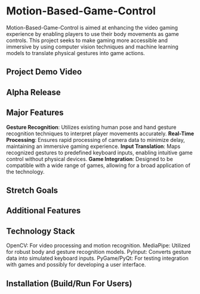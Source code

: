 # Motion-Based-Game-Control

Motion-Based-Game-Control is aimed at enhancing the video gaming experience by enabling players to use their body movements as game controls. This project seeks to make gaming more accessible and immersive by using computer vision techniques and machine learning models to translate physical gestures into game actions. 


## Project Demo Video

## Alpha Release

## Major Features
**Gesture Recognition**: Utilizes existing human pose and hand gesture recognition techniques to interpret player movements accurately.
**Real-Time Processing**: Ensures rapid processing of camera data to minimize delay, maintaining an immersive gaming experience.
**Input Translation**: Maps recognized gestures to predefined keyboard inputs, enabling intuitive game control without physical devices.
**Game Integration**: Designed to be compatible with a wide range of games, allowing for a broad application of the technology.


## Stretch Goals



## Additional Features



## Technology Stack
OpenCV: For video processing and motion recognition.
MediaPipe: Utilized for robust body and gesture recognition models.
PyInput: Converts gesture data into simulated keyboard inputs.
PyGame/PyQt: For testing integration with games and possibly for developing a user interface.



## Installation (Build/Run For Users)


